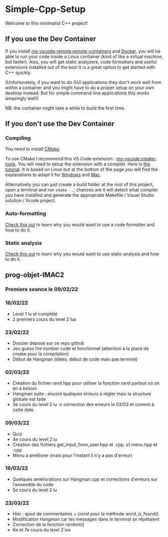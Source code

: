# Simple-Cpp-Setup

Welcome to this minimalist C++ project!

## If you use the Dev Container

If you install [ms-vscode-remote.remote-containers](https://marketplace.visualstudio.com/items?itemName=ms-vscode-remote.remote-containers) and [Docker](https://www.docker.com/products/docker-desktop), you will be able to run your code inside a Linux container (kind of like a virtual machine, but faster). Also, you will get static analyzers, code formatters and useful extensions installed out of the box! It is a great option to get started with C++ quickly.

(Unfortunately, if you want to do GUI applications they don't work well from within a container and you might have to do a proper setup on your own desktop instead. But for simple command-line applications this works amazingly well!)

NB: the container might take a while to build the first time.

## If you don't use the Dev Container

### Compiling

You need to install [CMake](https://cmake.org/download/).

To use CMake I recommend this VS Code extension : [ms-vscode.cmake-tools](https://marketplace.visualstudio.com/items?itemName=ms-vscode.cmake-tools). You will need to setup the extension with a compiler. Here is [the tutorial](https://code.visualstudio.com/docs/cpp/cmake-linux). It is based on Linux but at the bottom of the page you will find the explanations to adapt it for [Windows](https://code.visualstudio.com/docs/cpp/config-msvc) and [Mac](https://code.visualstudio.com/docs/cpp/config-clang-mac).

Alternatively you can just create a *build* folder at the root of this project, open a terminal and run `cmake ..`; chances are it will detect what compiler you have installed and generate the appropriate Makefile / Visual Studio solution / Xcode project.

### Auto-formatting

[Check this out](https://julesfouchy.github.io//Learn--Clean-Code-With-Cpp/lessons/formatting-tool) to learn why you would want to use a code formatter and how to do it.

### Static analysis

[Check this out](https://julesfouchy.github.io/Learn--Clean-Code-With-Cpp/lessons/static-analysis-and-sanitizers) to learn why you would want to use static analysis and how to do it.



## prog-objet-IMAC2

### Premiere seance le 09/02/22

### 16/02/22
- Level 1 lu et complété
- 2 premiers cours du level 2 lus

### 23/02/22
- Dossier déposé sur ce repo github
- Jeu guess the number codé et fonctionnel (attention à la place de cmake pour la compilation)
- Début de Hangman (idées, début de code mais pas terminé)

### 02/03/22
- Création du fichier rand.hpp pour utiliser la fonction rand partout où on en a besoin
- Hangman suite : encore quelques erreurs à régler mais la structure globale est faite
- 3e cours du level 2 lu
-> correction des erreurs le 03/03 et commit à cette date

### 09/03/22
- Quiz
- 4e cours du level 2 lu
- Création des fichiers get_input_from_user.hpp et .cpp, et menu.hpp et .cpp
- Menu à améliorer (mais pour l'instant il n'y a pas d'erreur)

### 16/03/22
- Quelques améliorations sur Hangman.cpp et corrections d'erreurs sur l'ensemble du code
- 5e cours du level 2 lu

### 23/03/22
- Hier : ajout de commentaires + const pour la méthode word_is_found()
- Modification Hangman car les messages dans le terminal se répétaient
- Correction de la fonction random()
- 6e et 7e cours du level 2 lus